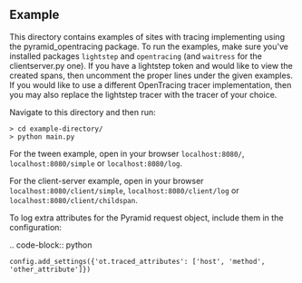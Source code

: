 ## Example

This directory contains examples of sites with tracing implementing using the pyramid_opentracing package. To run the examples, make sure you've installed packages `lightstep` and `opentracing` (and `waitress` for the clientserver.py one). If you have a lightstep token and would like to view the created spans, then uncomment the proper lines under the given examples. If you would like to use a different OpenTracing tracer implementation, then you may also replace the lightstep tracer with the tracer of your choice.

Navigate to this directory and then run:

```
> cd example-directory/
> python main.py
```

For the tween example, open in your browser `localhost:8080/`, `localhost:8080/simple` or `localhost:8080/log`.

For the client-server example, open in your browser `localhost:8080/client/simple`, `localhost:8080/client/log` or `localhost:8080/client/childspan`.

To log extra attributes for the Pyramid request object, include them in the configuration:

.. code-block:: python

    config.add_settings({'ot.traced_attributes': ['host', 'method', 'other_attribute']})

